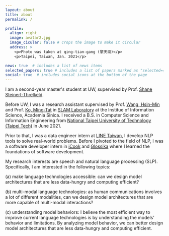 ```yaml
---
layout: about
title: about
permalink: /

profile:
  align: right
  image: avatar2.jpg
  image_cicular: false # crops the image to make it circular
  address: >
    <p>Photo was taken at qing-tian-gang (擎天崗)</p>
    <p>Taipei, Taiwan, Jan. 2021</p>

news: true  # includes a list of news items
selected_papers: true # includes a list of papers marked as "selected={true}"
social: true  # includes social icons at the bottom of the page
---
```


I am a second-year master's student at UW, supervised by Prof. [Shane Steinert-Threlkeld](https://www.shane.st/).

Before UW, I was a research assistant supervised by Prof. [Wang, Hsin-Min](https://homepage.iis.sinica.edu.tw/pages/whm/index_en.html) and Prof. [Ko, Ming-Tat](https://homepage.iis.sinica.edu.tw/pages/mtko/index_en.html) in [SLAM Laboratory](http://slam.iis.sinica.edu.tw) at the Institue of Information Science, Academia Sinica. I received a B.S. in Computer Science and Information Engineering from [National Taipei University of Technology (Taipei Tech)](https://www-en.ntut.edu.tw) in June 2021.

Prior to that, I was a data engineer intern at [LINE Taiwan](https://linecorp.com/en/), I develop NLP tools to solve real-world problems. Before I pivoted to the field of NLP, I was a software developer intern in [iCook](https://icook.tw) and [Glossika](https://ai.glossika.com) where I learned the foundations of software development.

My research interests are speech and natural language processing (SLP). Specifically, I am interested in the following topics:

(a) make language technologies accessible: can we design model architectures that are less data-hungry and computing efficient?

(b) multi-modal language technologies: as human communications involves a lot of different modalities, can we design model architectures that are more capable of multi-modal interactions?

(c) understanding model behaviors: I believe the most efficient way to improve current language technologies is by understanding the models' behavior and limitations. By analyzing model behavior, we can better design model architectures that are less data-hungry and computing efficient.

